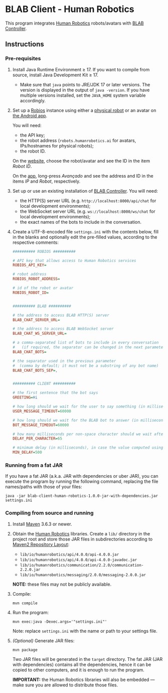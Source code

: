 # BLAB Client - Human Robotics

This program integrates [Human Robotics](https://www.humanrobotics.ai/) robots/avatars
with [BLAB Controller](https://github.com/C4AI/blab-controller).

## Instructions

### Pre-requisites

1. Install Java Runtime Environment ≥ 17. If you want to compile from source, install Java Development Kit ≥ 17.

    - Make sure that `java` points to JRE/JDK 17 or later versions. The version is displayed in the
      output of `java -version`. If you have multiple versions installed, set the `JAVA_HOME`
      system variable accordingly.

2. Set up a [Robios](https://www.humanrobotics.ai/robios) instance using either
   a [physical robot](https://www.humanrobotics.ai/robios) or an avatar
   on [the Android app](https://play.google.com/store/apps/details?id=ai.humanrobotics.robot.head.maestro).

   You will need:
    - the API key;
    - the robot address (`robots.humanrobotics.ai` for avatars, IPs/hostnames for physical robots);
    - the robot ID.

   On the [website](https://robots.humanrobotics.ai/login), choose the robot/avatar and see the ID in the item _Robot
   ID_.

   On the [app](https://play.google.com/store/apps/details?id=ai.humanrobotics.robot.head.maestro), long-press
   _Avançado_ and see the address and ID in the items _IP_ and _Robot_, respectively.

3. Set up or use an existing installation of [BLAB Controller](https://github.com/C4AI/blab-controller).
   You will need:
    - the HTTP(S) server URL (e.g. `http://localhost:8000/api/chat` for local development environments);
    - the WebSocket server URL (e.g. `ws://localhost:8000/ws/chat` for local development environments);
    - the exact names of the bots to include in the conversation.

4. Create a UTF-8-encoded file `settings.ini` with the contents below,
   fill in the blanks and optionally edit the pre-filled values,
   according to the respective comments:

    ```ini
    ########## ROBIOS ##########
    
    # API key that allows access to Human Robotics services
    ROBIOS_API_KEY=
    
    # robot address
    ROBIOS_ROBOT_ADDRESS=
    
    # id of the robot or avatar
    ROBIOS_ROBOT_ID=
    
    
    ########## BLAB ##########
    
    # the address to access BLAB HTTP(S) server
    BLAB_CHAT_SERVER_URL=
    
    # the address to access BLAB WebSocket server
    BLAB_CHAT_WS_SERVER_URL=
    
    # a comma-separated list of bots to include in every conversation
    #   (if required, the separator can be changed in the next parameter)
    BLAB_CHAT_BOTS=
    
    # the separator used in the previous parameter
    #  (comma by default; it must not be a substring of any bot name)
    BLAB_CHAT_BOTS_SEP=,
    
    
    ########## CLIENT ##########
    
    # the first sentence that the bot says
    GREETING=Hi
    
    # how long should we wait for the user to say something (in milliseconds)
    USER_MESSAGE_TIMEOUT=60000
    
    # how long should we wait for the BLAB bot to answer (in milliseconds)
    BOT_MESSAGE_TIMEOUT=60000
    
    # how many milliseconds per non-space character should we wait after asking the robot to say something
    DELAY_PER_CHARACTER=65
    
    # minimum delay (in milliseconds), in case the value computed using the previous parameter is too small for short sentences
    MIN_DELAY=500
    
    ```

### Running from a fat JAR

If you have a fat JAR (a.k.a. JAR with dependencies or uber JAR), you can execute the program by running the following
command, replacing the file names/paths with those of your files:

```shell
java -jar blab-client-human-robotics-1.0.0-jar-with-dependencies.jar settings.ini
```

### Compiling from source and running

1. Install [Maven](https://maven.apache.org/) 3.6.3 or newer.

2. Obtain the [Human Robotics](https://www.humanrobotics.ai/) libraries. Create a `lib/` directory in the
   project root and store those JAR files in subdirectories according
   to [Maven2 Repository Layout](https://maven.apache.org/repository/layout.html):
    - `lib/io/humanrobotics/api/4.0.0/api-4.0.0.jar`
    - `lib/io/humanrobotics/api/4.0.0/api-4.0.0-javadoc.jar`
    - `lib/io/humanrobotics/communication/2.2.0/communication-2.2.0.jar`
    - `lib/io/humanrobotics/messaging/2.0.0/messaging-2.0.0.jar`

   **NOTE:** these files may not be publicly available.

3. Compile:
    ```shell
    mvn compile
    ``` 

4. Run the program:
    ```shell
    mvn exec:java -Dexec.args='"settings.ini"'
    ``` 
   Note: replace `settings.ini` with the name or path to your settings file.

5. _(Optional)_ Generate JAR files:
    ```shell
    mvn package
    ``` 
   Two JAR files will be generated in the `target` directory. The fat JAR (JAR with dependencies)
   contains all the dependencies, hence it can be copied to other computers, and it is enough to run the
   program.

   **IMPORTANT:** the Human Robotics libraries will also be embedded — make sure you are
   allowed to distribute those files.
